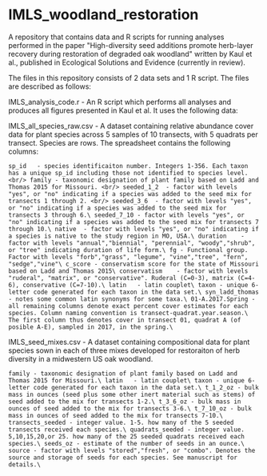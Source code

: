 # IMLS_woodland_restoration

A repository that contains data and R scripts for running analyses performed in the paper "High-diversity seed additions promote herb-layer recovery 
during restoration of degraded oak woodland" written by Kaul et al., published in Ecological Solutions and Evidence (currently in review).

The files in this repository consists of 2 data sets and 1 R script. The files are described as follows:

IMLS_analysis_code.r - An R script which performs all analyses and produces all figures presented in Kaul et al. It uses the following data:

IMLS_all_species_raw.csv - A dataset containing relative abundance cover data for plant species across 5 samples of 10 transects, with 5 quadrats per transect. Species are rows. The spreadsheet contains the following columns:

`
sp_id	- species identificaiton number. Integers 1-356. Each taxon has a unique sp_id including those not identified to species level. <br/>
family - taxonomic designation of plant family based on Ladd and Thomas 2015 for Missouri. <br/>
seeded_1_2	- factor with levels "yes", or "no" indicating if a species was added to the seed mix for transects 1 through 2. <br/>
seeded_3_6	- factor with levels "yes", or "no" indicating if a species was added to the seed mix for transects 3 through 6.\
seeded_7_10	- factor with levels "yes", or "no" indicating if a species was added to the seed mix for transects 7 through 10.\
native	- factor with levels "yes", or "no" indicating if a species is native to the study region in MO, USA.\
duration	- factor with levels "annual","biennial", "perennial", "woody","shrub", or "tree" indicating duration of life form.\
fg - Functional group.	Factor with levels "forb","grass", "legume", "vine","tree", "fern", "sedge","vine"\
c_score	- conservatism score for the state of Missouri based on Ladd and Thomas 2015\
conservatism	- factor with levels "ruderal", "matrix", or "conservative". Ruderal (C=0-3), matrix (C=4-6), conservative (C=7-10).\
latin	- latin couplet\
taxon - unique 6-letter code generated for each taxon in the data set.\
syn_ladd_thomas - notes some common latin synonyms for some taxa.\
01-A.2017.Spring - all remaining columns denote exact percent cover estimates for each species. Column naming convention is transect-quadrat.year.season.\
    The first column thus denotes cover in transect 01, quadrat A (of posible A-E), sampled in 2017, in the spring.\
`

IMLS_seed_mixes.csv - A dataset containing compositional data for plant species sown in each of three mixes developed for restoraiton of herb diversity in a midwestern US oak woodland.

`
family - taxonomic designation of plant family based on Ladd and Thomas 2015 for Missouri.\
latin	- latin couplet\
taxon - unique 6-letter code generated for each taxon in the data set.\
t_1_2_oz - bulk mass in ounces (seed plus some other inert material such as stems) of seed added to the mix for transects 1-2.\
t_3_6_oz - bulk mass in ounces of seed added to the mix for transects 3-6.\
t_7_10_oz - bulk mass in ounces of seed added to the mix for transects 7-10.\
transects_seeded - integer value. 1-5. how many of the 5 seeded transects received each species.\
quadrats_seeded - integer value. 5,10,15,20,or 25. how many of the 25 seeded quadrats received each species.\
seeds_oz - estimate of the number of seeds in an ounce.\
source - factor with levels "stored","fresh", or "combo". Denotes the source and storage of seeds for each species. See manuscript for details.\
`
